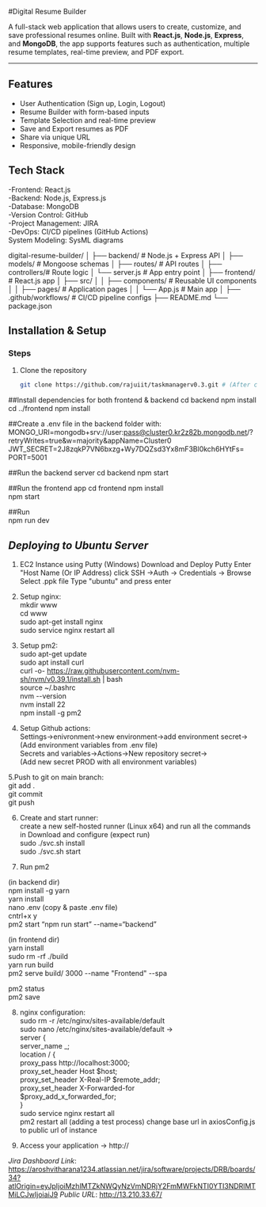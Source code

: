 #Digital Resume Builder  

A full-stack web application that allows users to create, customize, and save professional resumes online. Built with **React.js**, **Node.js**, **Express**, and **MongoDB**, the app supports features such as authentication, multiple resume templates, real-time preview, and PDF export.  

---

## Features  
- User Authentication (Sign up, Login, Logout)  
- Resume Builder with form-based inputs  
- Template Selection and real-time preview  
- Save and Export resumes as PDF  
- Share via unique URL  
- Responsive, mobile-friendly design  


## Tech Stack  
-Frontend: React.js  
-Backend: Node.js, Express.js  
-Database: MongoDB  
-Version Control: GitHub  
-Project Management: JIRA  
-DevOps: CI/CD pipelines (GitHub Actions)  
System Modeling: SysML diagrams  


digital-resume-builder/
│
├── backend/        # Node.js + Express API
│   ├── models/     # Mongoose schemas
│   ├── routes/     # API routes
│   ├── controllers/# Route logic
│   └── server.js   # App entry point
│
├── frontend/       # React.js app
│   ├── src/
│   │   ├── components/  # Reusable UI components
│   │   ├── pages/       # Application pages
│   │   └── App.js       # Main app
│
├── .github/workflows/   # CI/CD pipeline configs
├── README.md
└── package.json


## Installation & Setup  
### Steps  
1. Clone the repository  
   ```bash
   git clone https://github.com/rajuiit/taskmanagerv0.3.git # (After clone Progress with "Digital Resume Builder")


##Install dependencies for both frontend & backend
cd backend
npm install
cd ../frontend
npm install

##Create a .env file in the backend folder with:
MONGO_URI=mongodb+srv://user:pass@cluster0.kr2z82b.mongodb.net/?retryWrites=true&w=majority&appName=Cluster0
JWT_SECRET=2J8zqkP7VN6bxzg+Wy7DQZsd3Yx8mF3Bl0kch6HYtFs=
PORT=5001

##Run the backend server
cd backend
npm start

##Run the frontend app
cd frontend
npm install  
npm start 

##Run  
npm run dev  


*Deploying to Ubuntu Server*
------------------------------
1. EC2 Instance using Putty (Windows)
Download and Deploy Putty
Enter "Host Name (Or IP Address)
click SSH ->Auth -> Credentials -> Browse 
Select .ppk file 
Type "ubuntu" and press enter


2. Setup nginx:   
mkdir www  
cd www  
sudo apt-get install nginx  
sudo service nginx restart all  

3. Setup pm2:  
sudo apt-get update  
sudo apt install curl  
curl -o- https://raw.githubusercontent.com/nvm-sh/nvm/v0.39.1/install.sh | bash  
source ~/.bashrc  
nvm --version  
nvm install 22  
npm install -g pm2  

4. Setup Github actions:  
Settings->enivronment->new environment->add environment secret->  
(Add environment variables from .env file)  
Secrets and variables->Actions->New repository secret->  
(Add new secret PROD with all environment variables)  

5.Push to git on main branch:  
git add .  
git commit  
git push 

6. Create and start runner:  
create a new self-hosted runner (Linux x64) and run all the commands in Download and configure (expect run)  
sudo ./svc.sh install  
sudo ./svc.sh start  

7. Run pm2  

(in backend dir)  
npm install -g yarn  
yarn install  
nano .env (copy & paste .env file)  
cntrl+x y  
pm2 start “npm run start” --name=“backend”  

(in frontend dir)  
yarn install  
sudo rm -rf ./build  
yarn run build  
pm2 serve build/ 3000 --name "Frontend" --spa  

pm2 status  
pm2 save  

8. nginx configuration:  
sudo rm -r /etc/nginx/sites-available/default  
sudo nano /etc/nginx/sites-available/default ->  
   server {  
      server_name _;  
      location / {  
      proxy_pass http://localhost:3000;  
      proxy_set_header Host $host;  
      proxy_set_header X-Real-IP $remote_addr;  
      proxy_set_header X-Forwarded-for  
      $proxy_add_x_forwarded_for;  
   }  
sudo service nginx restart all  
pm2 restart all  (adding a test process) 
change base url in axiosConfig.js to public url of instance  

9. Access your application -> http://<Public ID>  



*Jira Dashbaord Link*: https://aroshvitharana1234.atlassian.net/jira/software/projects/DRB/boards/34?atlOrigin=eyJpIjoiMzhlMTZkNWQyNzVmNDRjY2FmMWFkNTI0YTI3NDRlMTMiLCJwIjoiaiJ9
*Public URL*: http://13.210.33.67/ 
